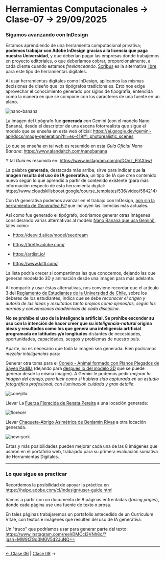 # Herramientas Computacionales → Clase-07 → 29/09/2025

### Sigamos avanzando con InDesign

Estamos aprendiendo de una herramienta computacional privativa; **podemos trabajar con Adobe InDesign gracias a la licencia que paga nuestra Universidad**, y que deberían pagar las empresas donde trabajemos en proyecto editoriales, o que deberíamos cobrar, proporcionalmente, a cada cliente cuando estamos *freelanceando*. [Scribus](https://es.wikipedia.org/wiki/Scribus) es la alternativa [libre](https://www.gnu.org/philosophy/free-sw.es.html) para este tipo de herramientas digitales.

Al usar herramientas digitales como InDesign, aplicamos las mismas decisiones de diseño que los tipógrafos tradicionales. Esto nos exige aprovechar el conocimiento generado por siglos de tipografía, entendida como la manera en que se compone con los caracteres de una fuente en un plano.

![nano-banana](https://github.com/user-attachments/assets/54ea0fa2-de0c-41af-aeba-d726900e0f06)

La imagen del tipógrafo fue **generada** con Gemini (con el modelo Nano Banana), desde el descriptor de una escena fotorrealista que sigue el modelo que se enseña en esta web oficial: https://ai.google.dev/gemini-api/docs/image-generation?hl=es-419#1_photorealistic_scenes

Lo que se enseña en tal web es resumido en esta *Guía Oficial Nano Banana*: https://www.alandaitch.com/nanobanana

Y tal *Guía* es resumida en: https://www.instagram.com/p/DOnz_FtAXhw/

La palabra **generada**, destacada más arriba, sirve para indicar que **la imagen resulta del uso de IA generativa**, un tipo de IA que crea contenido nuevo según lo que aprendió a partir de contenido existente (para más información respecto de esta herramienta digital: https://www.cloudskillsboost.google/course_templates/536/video/564214)

Con IA generativa podemos avanzar en el trabajo con InDesign, [aún sin la herramienta de *Generative Fill*](https://www.adobe.com/creativecloud/media_1936ace8e85f016aa5998d911bf77557e49ec2f42.mp4) que incluyen las licencias más actuales.

Así como fue generado el tipógrafo, podríamos generar otras imágenes considerando varias alternativas al modelo [Nano Banana que usa Gemini)](https://aistudio.google.com/models/gemini-2-5-flash-image), tales como: 

- https://deevid.ai/es/model/seedream

- https://firefly.adobe.com/

- https://artlist.io/

- https://www.kittl.com/

La lista podría crecer si compartimos las que conocemos, dejando las que generan modelado 3D y animación desde una imagen para más adelante. 

Al compartir y usar éstas alternativas, nos conviene recordar que el artículo 3 del [Reglamento de Estudiantes de la Universidad de Chile](https://uchile.cl/presentacion/senado-universitario/reglamentos/reglamentos-aprobados-o-modificados-por-el-senado-universitario/reglamento-de-estudiantes-de-la-universidad-de-chile), sobre los deberes de los estudiantes, indica que se debe *reconocer el origen y autoría de las ideas y resultados tanto propios como ajenos/as, según las normas y convenciones académicas de cada disciplina*.

**No se prohíbe el uso de la inteligencia artificial. Se prohíbe esconder su uso con la intención de hacer creer que su *inteligencia-natural* origina ideas y resultados como los que genera una inteligencia artificial programada en latitudes y/o longitudes** distantes de necesidades, oportunidades, capacidades, sesgos y problemas de nuestro país.

Aparte, no es necesario que toda la imagen sea generada. Bien podríamos *mezclar inteligencias* para: 

Generar otra toma para el [Conejo - Animal formado con Planos Plegados de Sayen Padilla](https://evorakie.github.io/primera-nota/) (dejando para [después lo del modelo 3D](https://studio.tripo3d.ai/workspace/overview?project=26284001-724d-4ba4-811d-83e139006d9d) que se puede generar desde la misma imagen). A Gemini le podemos pedir *mejorar la imagen del conejo, para lucir como si hubiera sido capturada en un estudio fotográfico profesional, con iluminación cuidada y gran detalle*:

![conejillo](https://github.com/user-attachments/assets/ff84fb66-7b69-4cfb-a957-23b295bbe169)

Llevar La [Fuerza Florecida de Renata Pereira](https://lenapereoso.github.io/primera-nota/) a una locación generada:

![florecer](https://github.com/user-attachments/assets/3205d5ac-9950-4255-ae4d-241a7745797a)

Llevar [Chaqueta-Abrigo Asimétrica de Benjamín Rivas](https://benjaminrivasm.github.io/primera-nota/) a otra locación generada.

![new-york](https://github.com/user-attachments/assets/4f578c3e-74e4-4e66-99b5-224df9da452c)

Estas y más posibilidades pueden mejorar cada una de las 8 imágenes que usaron en el portafolio web, trabajado para su primera evaluación sumativa de Herramientas Digitales.

- - - - - 

### Lo que sigue es practicar 

Recordemos la posibilidad de apoyar la práctica en https://helpx.adobe.com/cl/indesign/user-guide.html

Vamos a partir con un documento de 8 páginas enfrentadas (*facing pages*), donde cada página use una fuente de texto o prosa.

En tales páginas trabajaremos un portafolio antecedido de un Curriculum Vitae, con textos e imágenes que resulten del uso de IA generativa.

Un "truco" que podríamos usar para generar parte del texto: https://www.instagram.com/reel/DMCcl3VNh8c/?igsh=MW9tZGd3MGV5d2JuNQ==

- - - - - 

[← Clase 06](https://github.com/profesorfaco/herramientas/tree/main/clase-06) | [Clase 08](https://github.com/profesorfaco/herramientas/tree/main/clase-08) →
